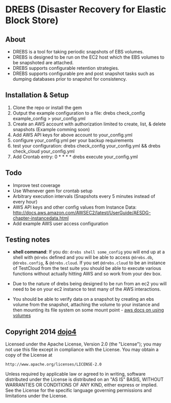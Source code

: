 # DREBS (Disaster Recovery for Elastic Block Store)

## About
* DREBS is a tool for taking periodic snapshots of EBS volumes.
* DREBS is designed to be run on the EC2 host which the EBS volumes to be snapshoted are attached.
* DREBS supports configurable retention strategies.
* DREBS supports configurable pre and post snapshot tasks such as dumping databases prior to snapshot for consistency.

## Installation & Setup
1. Clone the repo or install the gem
1. Output the example configuration to a file: drebs check_config example_config > your_config.yml
1. Create an AWS account with authorization limited to create, list, & delete snapshots (Example comming soon)
1. Add AWS API keys for above account to your_config.yml
1. configure your_config.yml per your backup requirements
1. test your configuration: drebs check_config your_config.yml && drebs check_cloud your_config.yml
1. Add Crontab entry: 0 * * * * drebs execute your_config.yml

## Todo
* Improve test coverage
* Use Whenever gem for crontab setup
* Arbitrary execution intervals (Snapshots every 5 minutes instead of every hour)
* AWS API keys and other config values from Instance Data: http://docs.aws.amazon.com/AWSEC2/latest/UserGuide/AESDG-chapter-instancedata.html
* Add example AWS user access configuration

## Testing notes

*  __shell command__:  If you do: `drebs shell some_config` you will end up at a shell with `@drebs` defined and you will be able to access `@drebs.db`, `@drebs.config`, & `@drebs.cloud`.  If you set `@drebs.cloud` to be an instance of TestCloud from the test suite you should be able to execute various functions without actually hitting AWS and so work from your dev box.

* Due to the nature of drebs being designed to be run from an ec2 you will need to be on your ec2 instance to test many of the AWS interactions.

* You should be able to verify data on a snapshot by creating an ebs volume from the snapshot, attaching the volume to your instance and then mounting its file system on some mount point - [aws docs on using volumes](http://docs.aws.amazon.com/AWSEC2/latest/UserGuide/ebs-using-volumes.html)

## Copyright 2014 [dojo4](www.dojo4.com)

Licensed under the Apache License, Version 2.0 (the "License");
you may not use this file except in compliance with the License.
You may obtain a copy of the License at

    http://www.apache.org/licenses/LICENSE-2.0

Unless required by applicable law or agreed to in writing, software
distributed under the License is distributed on an "AS IS" BASIS,
WITHOUT WARRANTIES OR CONDITIONS OF ANY KIND, either express or implied.
See the License for the specific language governing permissions and
limitations under the License.
